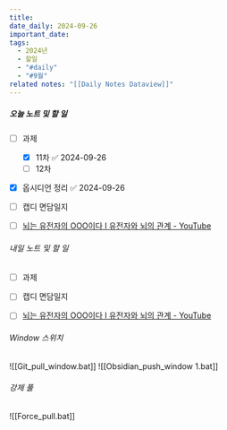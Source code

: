 ```yaml
---
title: 
date_daily: 2024-09-26
important_date: 
tags:
  - 2024년
  - 할일
  - "#daily"
  - "#9월"
related notes: "[[Daily Notes Dataview]]"
---
```

##### 오늘 노트 및 할 일 
- [ ] 과제
	- [x] 11차 ✅ 2024-09-26
	- [ ] 12차
- [x] 옵시디언 정리 ✅ 2024-09-26
- [ ] 캡디 면담일지
- [ ] [뇌는 유전자의 OOO이다 I 유전자와 뇌의 관계 - YouTube](https://www.youtube.com/watch?v=hb_GxoeGCp4&ab_channel=%EB%89%B4%EB%A7%88%EC%9D%B8%EB%93%9C)




###### 내일 노트 및 할 일
- [ ] 과제
- [ ] 캡디 면담일지
- [ ] [뇌는 유전자의 OOO이다 I 유전자와 뇌의 관계 - YouTube](https://www.youtube.com/watch?v=hb_GxoeGCp4&ab_channel=%EB%89%B4%EB%A7%88%EC%9D%B8%EB%93%9C)


######  Window 스위치
![[Git_pull_window.bat]]
![[Obsidian_push_window 1.bat]]



###### 강제 풀
![[Force_pull.bat]]